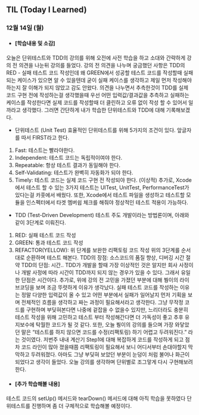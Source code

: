 ## TIL (Today I Learned)

### 12월 14일 (월)

- #### [학습내용 및 소감]
오늘은 단위테스트와 TDD의 강의를 위해 오전에 사전 학습을 하고 소대와 간략하게 강의 전 의견을 나눈뒤 강의를 들었다. 강의 전 의견을 나누며 궁금했던 사항은 TDD의 RED - 실패 테스트 코드 작성인데 왜 GREEN에서 성공할 테스트 코드를 작성할때 실패되는 케이스가 있으면 알 수 있을텐데 굳이 실패 케이스를 생각하고 제일 먼저 작성해야 하는지 잘 이해가 되지 않았고 감도 안왔다. 의견을 나누면서 추측한것이 TDD를 실제 코드 구현 전에 작성하는걸 생각했을때 우선 어떤 입력값/결과값을 추측하고 실패하는 케이스를 작성한다면 실제 코드를 작성할때 더 클린하고 오류 없이 작성 할 수 있어서 일까라고 생각했다. 그러면 간단하게 내가 학습한 단위테스트와 TDD에 대해 기록해보겠다.

  - 단위테스트 (Unit Test)
효율적인 단위테스트를 위해 5가지의 조건이 있다. 앞글자를 따서 FIRST라고 한다.
 1) Fast: 테스트는 빨라야한다.
 2) Independent: 테스트 코드는 독립적이여야 한다.
 3) Repeatable: 항상 테스트 결과가 동일해야 한다.
 4) Self-Validating: 테스트가 완벽히 자동화가 되야 한다.
 5) Timely: 테스트 코드는 실제 코드 구현 전 작성되야 한다. (이상적)
추가로, Xcode에서 테스트 할 수 있는 3가지 테스트는
UITest, UnitTest, PerformanceTest가 있다는걸 카훗에서 배웠다.
또한, Xcode에서 테스트 파일을 생성하고 테스트할 모듈을 인스펙터에서 타겟 멤버쉽 체크를 해줘야 정상적인 테스트 적용이 가능하다.

  - TDD (Test-Driven Development)
테스트 주도 개발이라는 방법론이며, 아래와 같이 3단계로 이뤄진다.
 1) RED: 실패 테스트 코드 작성
 2) GREEN: 통과 테스트 코드 작성
 3) REFACTOR(YELLOW): 위 단계를 보완한 리팩토링 코드 작성
위의 3단계를 순서대로 순환하며 테스트 해본다. 
TDD의 장점: 소스코드의 품질 향상, 디버깅 시간 절약
TDD의 단점: 시간.. 
TDD가 개발을 할때 가장 이상적인 것은 알지만 회사 사정이나 개발 사정에 따라 시간이 TDD까지 되지 않는 경우가 있을 수 있다. 그래서 유일한 단점은 시간이다.
추가로, 위에 강의 전 고민을 가졌던 부분에 대해 붱이의 라이브코딩을 보며 조금 뚜렷하게 이유가 생각났다. 실패 테스트 코드를 작성하는 이유는 정말 다양한 입력값이 올 수 있고 어떤 부분에서 실패가 일어날지 먼저 기획을 보며 전체적인 흐름을 생각하고 짜는 과정이 필요해서라고 생각한다. 그냥 무작정 코드를 구현하며 부딪혀본다면 나중에 겉잡을 수 없을수 있지만, 느리더라도 충분히 테스트 작성을 위해 고민하고 테스트 부터 작성해간다면 더 가독성이 좋고 추후 유지보수에 탁월한 코드가 될 것 같다. 
또한, 오늘 붱이의 강의를 들으며 가장 와닿았던 말은 “테스트를 하지 않으면 코드를 수정(리팩토링) 하기 어렵고 두려워진다.” 라는 것이였다.
저번주 내내 계산기 Step1에 대해 복잡하게 코드를 작성하게 되고 점차 코드 라인이 많아 졌을때쯤 리팩토링이 필요해서 보니 어디서부터 손대야할지 막막하고 두려워졌다. 아마도 그냥 부딪혀 보았던 부분이 눈덩이 처럼 불어나 화근이 되었다고 생각이 들었다. 오늘 강의를 생각하며 단위별로 조그맣게 다시 구현해보려 한다.

- #### [추가 학습해볼 내용]
테스트 코드의 setUp() 메서드와 tearDown() 메서드에 대해 아직 학습을 못하였다 단위테스트를 진행하며 좀 더 구체적으로 학습해볼 예정이다.